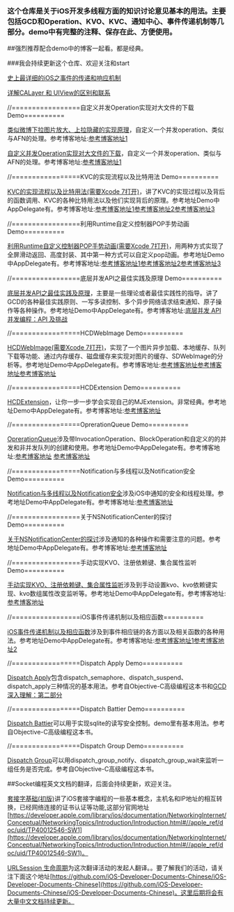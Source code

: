 ### 这个仓库是关于iOS开发多线程方面的知识讨论意见基本的用法。主要包括GCD和Operation、KVO、KVC、通知中心、事件传递机制等几部分。demo中有完整的注释、保存在此、方便使用。

##强烈推荐配合demo中的博客一起看。都是经典。

###我会持续更新这个仓库、欢迎关注和start

[史上最详细的iOS之事件的传递和响应机制](http://www.jianshu.com/p/2e074db792ba)


[详解CALayer 和 UIView的区别和联系](http://www.jianshu.com/p/079e5cf0f014)

//=================自定义并发Operation实现对大文件的下载 Demo==========

[类似微博下拉图片放大、上拉隐藏的实现原理](https://github.com/huang303513/GCD-OperationQueue-Exploration/tree/master/KVC%E7%9A%84%E5%AE%9E%E7%8E%B0%E6%B5%81%E7%A8%8B%E4%BB%A5%E5%8F%8A%E6%AF%94%E7%89%B9%E7%94%A8%E6%B3%95)，自定义一个并发operation、类似与AFN的处理。参考博客地址:[参考博客地址1](http://www.jianshu.com/p/144cc0383daa)

[自定义并发Operation实现对大文件的下载](https://github.com/huang303513/GCD-OperationQueue-Exploration/tree/master/KVC%E7%9A%84%E5%AE%9E%E7%8E%B0%E6%B5%81%E7%A8%8B%E4%BB%A5%E5%8F%8A%E6%AF%94%E7%89%B9%E7%94%A8%E6%B3%95)，自定义一个并发operation、类似与AFN的处理。参考博客地址:[参考博客地址1](http://www.jianshu.com/p/ebb3e42049fd)

//=================KVC的实现流程以及比特用法 Demo==========

[KVC的实现流程以及比特用法(需要Xcode 7打开)](https://github.com/huang303513/GCD-OperationQueue-Exploration/tree/master/KVC%E7%9A%84%E5%AE%9E%E7%8E%B0%E6%B5%81%E7%A8%8B%E4%BB%A5%E5%8F%8A%E6%AF%94%E7%89%B9%E7%94%A8%E6%B3%95)，讲了KVC的实现过程以及背后的函数调用、KVC的各种比特用法以及他们实现背后的原理。参考地址Demo中AppDelegate有。参考博客地址:[参考博客地址1](http://www.jianshu.com/p/d12dba8d686c)[参考博客地址2](http://www.jianshu.com/p/6b32f6279347)[参考博客地址3](http://www.jianshu.com/p/f8cdd075439d)


//=================利用Runtime自定义控制器POP手势动画 Demo==========

[利用Runtime自定义控制器POP手势动画(需要Xcode 7打开)](https://github.com/huang303513/GCD-OperationQueue-Exploration/tree/master/%E5%88%A9%E7%94%A8Runtime%E8%87%AA%E5%AE%9A%E4%B9%89%E6%8E%A7%E5%88%B6%E5%99%A8POP%E6%89%8B%E5%8A%BF%E5%8A%A8%E7%94%BB)，用两种方式实现了全屏滑动返回、高度封装、其中第一种方式可以自定义pop动画。参考地址Demo中AppDelegate有。参考博客地址:[参考博客地址1](http://www.jianshu.com/p/d39f7d22db6c#fn_link_1)[参考博客地址2](https://github.com/forkingdog/FDFullscreenPopGesture)[参考博客地址3](https://github.com/huang303513/iOS-Study-Demo/tree/master/%E5%AF%BC%E8%88%AA%E6%8E%A7%E5%88%B6%E5%99%A8%E5%85%A8%E5%B1%8F%E6%BB%91%E5%8A%A8%E8%BF%94%E5%9B%9E)


//=================底层并发API之最佳实践及原理 Demo==========

[底层并发API之最佳实践及原理](https://github.com/huang303513/GCD-OperationQueue-Exploration/tree/master/%E5%BA%95%E5%B1%82%E5%B9%B6%E5%8F%91API%E4%B9%8B%E6%9C%80%E4%BD%B3%E5%AE%9E%E8%B7%B5%E5%8F%8A%E5%8E%9F%E7%90%86)，主要是一些理论或者最佳实践性的指导。讲了GCD的各种最佳实践原则、一写多读控制、多个异步网络请求结束通知、原子操作等各种操作。参考地址Demo中AppDelegate有。参考博客地址:[底层并发 API](http://objccn.io/issue-2-3/#watching_files)[并发编程：API 及挑战](http://objccn.io/issue-2-1/#priority_inversion)

//=================HCDWebImage Demo==========

[HCDWebImage(需要Xcode 7打开)](https://github.com/huang303513/GCD-OperationQueue-Exploration/tree/master/HCDWebImage)，实现了一个图片异步加载、本地缓存、队列下载等功能、通过内存缓存、磁盘缓存来实现对图片的缓存、SDWebImage的分析等。参考地址Demo中AppDelegate有。参考博客地址:[参考博客地址](http://www.jianshu.com/p/3b2c95e1404f)[参考博客地址](http://www.jianshu.com/p/02ab2b74c451)[参考博客地址](http://mp.weixin.qq.com/s?plg_nld=1&plg_auth=1&plg_nld=1&plg_dev=1&plg_uin=1&plg_usr=1&plg_vkey=1&plg_nld=1&plg_uin=1&mid=207840007&plg_auth=1&plg_dev=1&sn=ce09553e5774f5581c696b5e28f0c7e8&plg_nld=1&idx=1&__biz=MzI1MTA1MzM2Nw%3D%3D&plg_usr=1&plg_vkey=1#rd)

//=================HCDExtension Demo==========

[HCDExtension](https://github.com/huang303513/GCD-OperationQueue-Exploration/tree/master/HCDExtension)，让你一步一步学会实现自己的MJExtension。非常经典。参考地址Demo中AppDelegate有。参考博客地址:[参考博客地址](http://www.jianshu.com/p/d2ecef03f19e)

//=================OprerationQueue Demo==========

[OprerationQueue](https://github.com/huang303513/GCD-OperationQueue-Exploration/tree/master/OprerationQueue)涉及带InvocationOperation、BlockOperation和自定义的的并发和非并发队列的创建和使用。参考地址Demo中AppDelegate有。参考博客地址:[参考博客地址](http://blog.leichunfeng.com/blog/2015/07/29/ios-concurrency-programming-operation-queues/)  [参考博客地址](http://www.jianshu.com/p/fe1fec3d198f)


//=================Notification与多线程以及Notification安全 Demo==========

[Notification与多线程以及Notification安全](https://github.com/huang303513/GCD-OperationQueue-Exploration/tree/master/Notification%E4%B8%8E%E5%A4%9A%E7%BA%BF%E7%A8%8B%E4%BB%A5%E5%8F%8ANotification%E5%AE%89%E5%85%A8)涉及iOS中通知的安全和线程处理。参考地址Demo中AppDelegate有。参考博客地址:[参考博客地址](http://southpeak.github.io/blog/2015/03/14/nsnotificationyu-duo-xian-cheng/)

//=================关于NSNotificationCenter的探讨 Demo==========

[关于NSNotificationCenter的探讨](https://github.com/huang303513/GCD-OperationQueue-Exploration/tree/master/Notification%E4%B8%8E%E5%A4%9A%E7%BA%BF%E7%A8%8B%E4%BB%A5%E5%8F%8ANotification%E5%AE%89%E5%85%A8)涉及通知的各种操作和需要注意的问题。参考地址Demo中AppDelegate有。参考博客地址:[参考博客地址](http://southpeak.github.io/blog/2015/03/20/nsnotificationcenter/)

//=================手动实现KVO、注册依赖键、集合属性监听 Demo==========

[手动实现KVO、注册依赖键、集合属性监听](https://github.com/huang303513/GCD-OperationQueue-Exploration/tree/master/%E6%89%8B%E5%8A%A8%E5%AE%9E%E7%8E%B0KVO%E3%80%81%E6%B3%A8%E5%86%8C%E4%BE%9D%E8%B5%96%E9%94%AE%E3%80%81%E9%9B%86%E5%90%88%E5%B1%9E%E6%80%A7%E7%9B%91%E5%90%AC)涉及到手动设置kvo、kvo依赖键实现、kvo数组属性改变监听等。参考地址Demo中AppDelegate有。参考博客地址:[参考博客地址](http://southpeak.github.io/blog/2015/04/23/nskeyvalueobserving-kvo/)



//=================iOS事件传递机制以及相应函数==========

[iOS事件传递机制以及相应函数](https://github.com/huang303513/GCD-OperationQueue-Exploration/tree/master/iOS%E4%BA%8B%E4%BB%B6%E4%BC%A0%E9%80%92%E6%9C%BA%E5%88%B6%E4%BB%A5%E5%8F%8A%E7%9B%B8%E5%BA%94%E5%87%BD%E6%95%B0)涉及到事件相应链的各方面以及相关函数的各种用法。参考地址Demo中AppDelegate有。参考博客地址:[参考博客地址1](http://www.superqq.com/blog/2015/04/23/iosyong-hu-dian-ji-shi-jian-chu-li/)[参考博客地址2](http://southpeak.github.io/blog/2015/03/07/uiresponder/)


//=================Dispatch Apply Demo==========

[Dispatch Apply](https://github.com/huang303513/GCD-OperationQueue-Exploration/tree/master/Dispatch%20Apply)包含dispatch_semaphore、dispatch_suspend、dispatch_apply三种情况的基本用法。参考自Objective-C高级编程这本书和[GCD 深入理解：第二部分](https://github.com/nixzhu/dev-blog/blob/master/2014-05-14-grand-central-dispatch-in-depth-part-2.md)

//=================Dispatch Battier Demo==========

[Dispatch Battier](https://github.com/huang303513/GCD-OperationQueue-Exploration/tree/master/Dispatch%20Battier)可以用于实现sqlite的读写安全控制。demo里有基本用法。参考自Objective-C高级编程这本书。

//=================Dispatch Group Demo==========

[Dispatch Group](https://github.com/huang303513/GCD-OperationQueue-Exploration/tree/master/%E5%85%B3%E4%BA%8ENSNotificationCenter%E7%9A%84%E6%8E%A2%E8%AE%A8)可以用dispatch_group_notify、dispatch_group_wait来监听一组任务是否完成。参考自Objective-C高级编程这本书。

##Socket编程英文文档的翻译，后面会持续更新，欢迎关注。

[套接字基础(初版)](https://github.com/huang303513/translateOfAppleDocument/blob/master/%E5%A5%97%E6%8E%A5%E5%AD%97%E5%9F%BA%E7%A1%80.md)讲了iOS套接字编程的一些基本概念，主机名和IP地址的相互转换，已经网络连接的证书认证等功能,这部分官网地址[https://developer.apple.com/library/ios/documentation/NetworkingInternet/Conceptual/NetworkingTopics/Introduction/Introduction.html#//apple_ref/doc/uid/TP40012546-SW1](https://developer.apple.com/library/ios/documentation/NetworkingInternet/Conceptual/NetworkingTopics/Introduction/Introduction.html#//apple_ref/doc/uid/TP40012546-SW1)。

[URLSession 生命周期](https://github.com/huang303513/translateOfAppleDocument/blob/master/URLSession%20%E7%94%9F%E5%91%BD%E5%91%A8%E6%9C%9F.md)为这次翻译活动的发起人翻译。。要了解我们的活动，请关注下面这个地址[https://github.com/iOS-Developer-Documents-Chinese/iOS-Developer-Documents-Chinese](https://github.com/iOS-Developer-Documents-Chinese/iOS-Developer-Documents-Chinese)。这里后期将会有大量中文文档持续更新。
